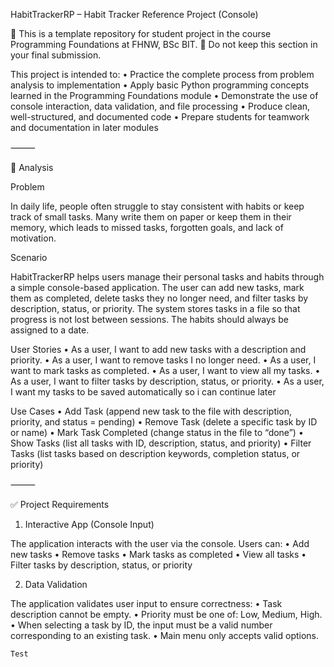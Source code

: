 HabitTrackerRP – Habit Tracker Reference Project (Console)

🚧 This is a template repository for student project in the course Programming Foundations at FHNW, BSc BIT.
🚧 Do not keep this section in your final submission.

This project is intended to:
	•	Practice the complete process from problem analysis to implementation
	•	Apply basic Python programming concepts learned in the Programming Foundations module
	•	Demonstrate the use of console interaction, data validation, and file processing
	•	Produce clean, well-structured, and documented code
	•	Prepare students for teamwork and documentation in later modules

⸻

📝 Analysis

Problem

In daily life, people often struggle to stay consistent with habits or keep track of small tasks. Many write them on paper or keep them in their memory, which leads to missed tasks, forgotten goals, and lack of motivation.

Scenario

HabitTrackerRP helps users manage their personal tasks and habits through a simple console-based application. The user can add new tasks, mark them as completed, delete tasks they no longer need, and filter tasks by description, status, or priority. The system stores tasks in a file so that progress is not lost between sessions. The habits should always be assigned to a date.

User Stories
	•	As a user, I want to add new tasks with a description and priority.
	•	As a user, I want to remove tasks I no longer need.
	•	As a user, I want to mark tasks as completed.
	•	As a user, I want to view all my tasks.
	•	As a user, I want to filter tasks by description, status, or priority.
	•	As a user, I want my tasks to be saved automatically so i can continue later

Use Cases
	•	Add Task (append new task to the file with description, priority, and status = pending)
	•	Remove Task (delete a specific task by ID or name)
	•	Mark Task Completed (change status in the file to “done”)
	•	Show Tasks (list all tasks with ID, description, status, and priority)
	•	Filter Tasks (list tasks based on description keywords, completion status, or priority)

⸻

✅ Project Requirements

1. Interactive App (Console Input)

The application interacts with the user via the console. Users can:
	•	Add new tasks
	•	Remove tasks
	•	Mark tasks as completed
	•	View all tasks
	•	Filter tasks by description, status, or priority

2. Data Validation

The application validates user input to ensure correctness:
	•	Task description cannot be empty.
	•	Priority must be one of: Low, Medium, High.
	•	When selecting a task by ID, the input must be a valid number corresponding to an existing task.
	•	Main menu only accepts valid options.


	Test
